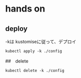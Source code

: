 # hands on


## deploy　

-kは kustomiseに従って、デプロイ

```
kubectl apply -k ./config
```

##　delete

```
kubectl delete -k ./config
```
